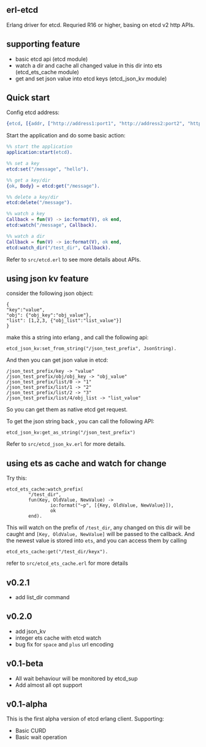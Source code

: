 ## erl-etcd

Erlang driver for etcd. Requried R16 or higher, basing on etcd v2 http APIs.

## supporting feature
- basic etcd api (etcd module)
- watch a dir and cache all changed value in this dir into ets (etcd_ets_cache module)
- get and set json value into etcd keys (etcd_json_kv module)

## Quick start

Config etcd address:

```erlang
{etcd, [{addr, ["http://address1:port1", "http://address2:port2", "http://address3:port3"]}]
```

Start the application and do some basic action:

```erlang
%% start the application
application:start(etcd).

%% set a key
etcd:set("/message", "hello").

%% get a key/dir
{ok, Body} = etcd:get("/message").

%% delete a key/dir
etcd:delete("/message").

%% watch a key
Callback = fun(V) -> io:format(V), ok end,
etcd:watch("/message", Callback).

%% watch a dir
Callback = fun(V) -> io:format(V), ok end,
etcd:watch_dir("/test_dir", Callback).


```

Refer to `src/etcd.erl` to see more details about APIs.

## using json kv feature

consider the following json object:

```
{
"key":"value",
"obj": {"obj_key":"obj_value"},
"list": [1,2,3, {"obj_list":"list_value"}]
}
```

make this a string into erlang , and call the following api:

```
etcd_json_kv:set_from_string("/json_test_prefix", JsonString).
```

And then you can get json value in etcd:

```
/json_test_prefix/key -> "value"
/json_test_prefix/obj/obj_key -> "obj_value"
/json_test_prefix/list/0 -> "1"
/json_test_prefix/list/1 -> "2"
/json_test_prefix/list/2 -> "3"
/json_test_prefix/list/4/obj_list -> "list_value"

```
So you can get them as native etcd get request.

To get the json string back , you can call the following API:

```
etcd_json_kv:get_as_string("/json_test_prefix")
```

Refer to `src/etcd_json_kv.erl` for more details.

## using ets as cache and watch for change

Try this:

```
etcd_ets_cache:watch_prefix(
        "/test_dir",
        fun(Key, OldValue, NewValue) ->
        		io:format("~p", [{Key, OldValue, NewValue}]),
        		ok
        end).
```

This will watch on the prefix of `/test_dir`, any changed on this dir will be caught and `[Key, OldValue, NewValue]` will be passed to the callback. And the newest value is stored into `ets`, and you can access them by calling

```
etcd_ets_cache:get("/test_dir/keyx").
```

refer to `src/etcd_ets_cache.erl` for more details

## v0.2.1
- add list_dir command

## v0.2.0
- add json_kv
- integer ets cache with etcd watch
- bug fix for `space` and `plus` url encoding 

## v0.1-beta
- All wait behaviour will be monitored by etcd_sup
- Add almost all opt support

## v0.1-alpha
This is the first alpha version of etcd erlang client. Supporting:
- Basic CURD
- Basic wait operation


